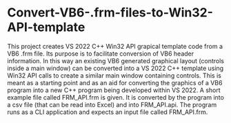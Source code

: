 # Convert-VB6-.frm-files-to-Win32-API-template

This project creates VS 2022 C++ Win32 API grapical template code from a VB6 .frm file.  Its purpose is to facilitate conversion of VB6 header information. In this way an existing VB6 generated graphical layout (controls inside a main window) can be converted into a VS 2022 C++ template using Win32 API calls to create a similar main window containing controls. This is meant as a starting point and as an aid for converting the graphics of a VB6 program into a new C++ program being developed within VS 2022. A short example file called FRM_API.frm is given. It is converted by the program into a csv file (that can be read into Excel) and into FRM_API.api. The program runs as a CLI application and expects an input file called FRM_API.frm. 
